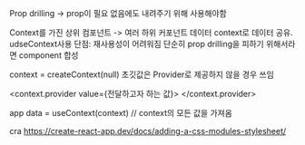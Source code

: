 Prop drilling -> prop이 필요 없음에도 내려주기 위해 사용해야함

Context를 가진 상위 컴포넌트 -> 여러 하위 커포넌트 데이터
context로 데이터 공유. udseContext사용
단점: 재사용성이 어려워짐
단순히 prop drilling을 피하기 위해서라면 component 합성

context = createContext(null)
초깃값은 Provider로 제공하지 않을 경우 쓰임

<context.provider value={전달하고자 하는 값}>
<app></app>
</context.provider>

app
data = useContext(context) // context의 모든 값을 가져옴

cra
https://create-react-app.dev/docs/adding-a-css-modules-stylesheet/
